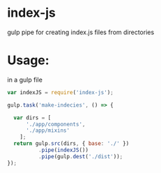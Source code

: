 # index-js
gulp pipe for creating index.js files from directories

# Usage: 

in a gulp file

````javascript
var indexJS = require('index-js');

gulp.task('make-indecies', () => {

  var dirs = [ 
      './app/components',
      './app/mixins'
    ];
  return gulp.src(dirs, { base: './' })
          .pipe(indexJS())
          .pipe(gulp.dest('./dist'));
});
````
